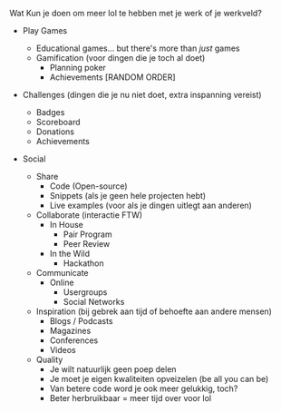 Wat Kun je doen om meer lol te hebben met je werk of je werkveld?

 - Play Games
    - Educational games... but there's more than *just* games
    - Gamification (voor dingen die je toch al doet)
        - Planning poker
        - Achievements [RANDOM ORDER]

 - Challenges (dingen die je nu niet doet, extra inspanning vereist)
    - Badges
    - Scoreboard
    - Donations
    - Achievements

 - Social
    - Share
        - Code (Open-source)
        - Snippets (als je geen hele projecten hebt)
        - Live examples (voor als je dingen uitlegt aan anderen)
    - Collaborate (interactie FTW)
        - In House
            - Pair Program
            - Peer Review
        - In the Wild
            - Hackathon
    - Communicate
        - Online
            - Usergroups
            - Social Networks
    - Inspiration (bij gebrek aan tijd of behoefte aan andere mensen)
        - Blogs / Podcasts
        - Magazines
        - Conferences
        - Videos
    - Quality
        - Je wilt natuurlijk geen poep delen
        - Je moet je eigen kwaliteiten opveizelen (be all you can be)
        - Van betere code word je ook meer gelukkig, toch?
        - Beter herbruikbaar = meer tijd over voor lol
